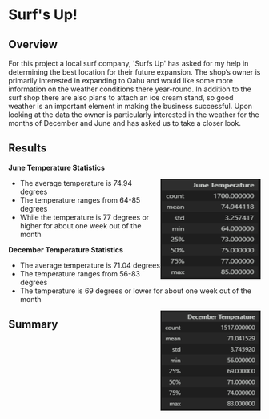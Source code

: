 # Surf's Up!

## Overview

For this project a local surf company, 'Surfs Up' has asked for my help in determining the best location for their future expansion. The shop’s owner is primarily interested in expanding to Oahu and would like some more information on the weather conditions there year-round. In addition to the surf shop there are also plans to attach an ice cream stand, so good weather is an important element in making the business successful. Upon looking at the data the owner is particularly interested in the weather for the months of December and June and has asked us to take a closer look.

## Results

**June Temperature Statistics**

<img align="right" width="200" height="200" src="https://github.com/PSWil/surfs_up/blob/main/results/June_temp.png">

- The average temperature is 74.94 degrees
- The temperature ranges from 64-85 degrees
- While the temperature is 77 degrees or higher for about one week out of the month

**December Temperature Statistics**

- The average temperature is 71.04 degrees
- The temperature ranges from 56-83 degrees
- The temperature is 69 degrees or lower for about one week out of the month

<img align="right" width="200" height="200" src="https://github.com/PSWil/surfs_up/blob/main/results/Dec_temp.png">

## Summary


